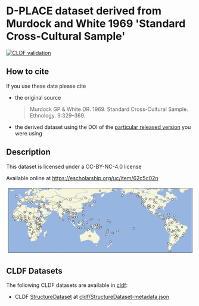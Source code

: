 # D-PLACE dataset derived from Murdock and White 1969 'Standard Cross-Cultural Sample'

[![CLDF validation](https://github.com/D-PLACE/dplace-dataset-sccs/workflows/CLDF-validation/badge.svg)](https://github.com/D-PLACE/dplace-dataset-sccs/actions?query=workflow%3ACLDF-validation)

## How to cite

If you use these data please cite
- the original source
  > Murdock GP & White DR. 1969. Standard Cross-Cultural Sample. Ethnology. 9:329–369.
- the derived dataset using the DOI of the [particular released version](../../releases/) you were using

## Description


This dataset is licensed under a CC-BY-NC-4.0 license

Available online at https://escholarship.org/uc/item/62c5c02n




![](map.png)



## CLDF Datasets

The following CLDF datasets are available in [cldf](cldf):

- CLDF [StructureDataset](https://github.com/cldf/cldf/tree/master/modules/StructureDataset) at [cldf/StructureDataset-metadata.json](cldf/StructureDataset-metadata.json)